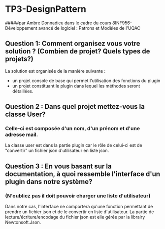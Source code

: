 # TP3-DesignPattern
#####par Ambre Donnadieu dans le cadre du cours 8INF956-Développement avancé de logiciel : Patrons et Modèles de l'UQAC

## Question 1: Comment organisez vous votre solution ? (Combien de projet? Quels types de projets?)

La solution est organisée de la manière suivante : 
- un projet console de base qui permet l'utilisation des fonctions du plugin
- un projet constituant le plugin dans lequel les méthodes seront détaillées.

## Question 2 : Dans quel projet mettez-vous la classe User? 
### Celle-ci est composée d'un nom, d'un prénom et d'une adresse mail.

La classe user est dans la partie plugin car le rôle de celui-ci est de "convertir" un fichier json d'utilisateur en liste json.

## Question 3 : En vous basant sur la documentation, à quoi ressemble l'interface d'un plugin dans notre système? 
### (N'oubliez pas il doit pouvoir charger une liste d'utilisateur)

Dans notre cas, l'interface ne comportera qu'une fonction permettant de prendre un fichier json et de le convertir en liste d'utilisateur.
La partie de lecture/écriture/encodage du fichier json est elle gérée par la librairy Newtonsoft.Json.